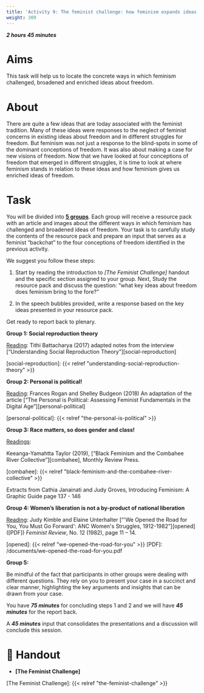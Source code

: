 ```yaml
---
title: 'Activity 9: The feminist challenge: how feminism expands ideas of freedom'
weight: 309
---
```


***2 hours 45 minutes***

# Aims

This task will help us to locate the concrete ways in which feminism
challenged, broadened and enriched ideas about freedom.

# About

There are quite a few ideas that are today associated with the feminist
tradition. Many of these ideas were responses to the neglect of feminist
concerns in existing ideas about freedom and in different struggles for
freedom. But feminism was not just a response to the blind-spots in
some of the dominant conceptions of freedom. It was also about
making a case for new visions of freedom. Now that we have looked at
four conceptions of freedom that emerged in different struggles, it is
time to look at where feminism stands in relation to these ideas and
how feminism gives us enriched ideas of freedom.

# Task

You will be divided into <u>**5 groups**</u>. Each group will receive a resource
pack with an article and images about the different ways in which
feminism has challenged and broadened ideas of freedom. Your task is
to carefully study the contents of the resource pack and prepare an
input that serves as a feminist “backchat” to the four conceptions of
freedom identified in the previous activity.

We suggest you follow these steps:

1. Start by reading the introduction to *[The Feminist Challenge]*
handout and the specific section assigned to your group. Next,
Study the resource pack and discuss the question: “what key ideas
about freedom does feminism bring to the fore?”

2. In the speech bubbles provided, write a response based on the key
ideas presented in your resource pack.

Get ready to report back to plenary.

**Group 1: Social reproduction theory**

<u>Reading</u>: Tithi Battacharya (2017) adapted notes from
the interview [“Understanding Social Reproduction Theory”][social-reproduction]

[social-reproduction]: {{< relref "understanding-social-reproduction-theory" >}}

**Group 2: Personal is political!**

<u>Reading</u>: Frances Rogan and Shelley Budgeon
(2018) An adaptation of the article [“The Personal is
Political: Assessing Feminist Fundamentals in the
Digital Age”][personal-political]

[personal-political]: {{< relref "the-personal-is-political" >}}

**Group 3: Race matters, so does gender and class!**

<u>Readings</u>:

Keeanga-Yamahtta Taylor (2019),
[“Black Feminism and the Combahee River Collective”][combahee],
Monthly Review Press.

[combahee]: {{< relref "black-feminism-and-the-combahee-river-collective" >}}

Extracts from Cathia Janainati and Judy Groves,
Introducing Feminism: A Graphic Guide page 137 - 146

**Group 4: Women’s liberation is not a by-product of national liberation**

<u>Reading</u>: Judy Kimble and Elaine Unterhalter
[“'We Opened the Road for You, You Must Go Forward': ANC Women's Struggles, 1912-1982”][opened]
([PDF]) *Feminist Review*, No. 12 (1982), page 11 – 14.

[opened]: {{< relref "we-opened-the-road-for-you" >}}
[PDF]: /documents/we-opened-the-road-for-you.pdf

**Group 5:**  <!-- TODO: Revisit? -->

Be mindful of the fact that participants in other groups were dealing
with different questions. They rely on you to present your case in a
succinct and clear manner, highlighting the key arguments and
insights that can be drawn from your case.

You have ***75 minutes*** for concluding steps 1 and 2 and we will
have ***45 minutes*** for the report back.

A ***45 minutes*** input that consolidates the presentations and a
discussion will conclude this session.

# 📖️ Handout

* **[The Feminist Challenge]**

[The Feminist Challenge]: {{< relref "the-feminist-challenge" >}}
